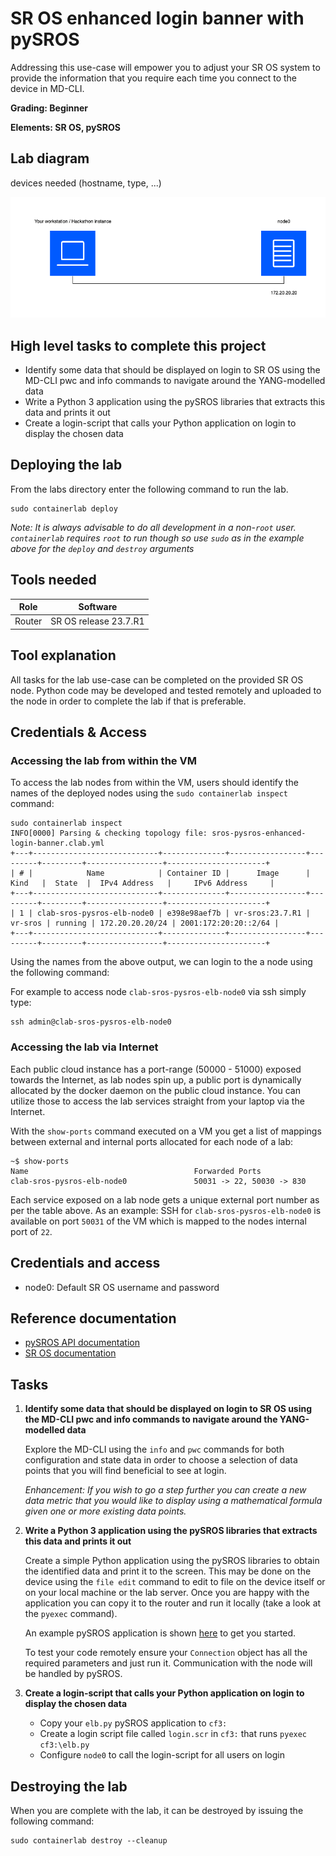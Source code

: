 # SR OS enhanced login banner with pySROS

Addressing this use-case will empower you to adjust your SR OS system to provide the
information that you require each time you connect to the device in MD-CLI.

**Grading: Beginner**

**Elements: SR OS, pySROS**

## Lab diagram

devices needed (hostname, type, ...)

![topo](./_images/sros-pysros-elb.png)

## High level tasks to complete this project

* Identify some data that should be displayed on login to SR OS using the MD-CLI pwc and info commands to navigate around the YANG-modelled data
* Write a Python 3 application using the pySROS libraries that extracts this data and prints it out
* Create a login-script that calls your Python application on login to display the chosen data

## Deploying the lab

From the labs directory enter the following command to run the lab.

```
sudo containerlab deploy
```

*Note: It is always advisable to do all development in a non-`root` user.  `containerlab` requires `root` to run though so use `sudo` as in the example above for the `deploy` and `destroy` arguments*

## Tools needed  

| Role | Software |
| --- | --- |
| Router | SR OS release 23.7.R1 |


## Tool explanation

All tasks for the lab use-case can be completed on the provided SR OS node.  Python code may be developed and tested remotely and uploaded to the node in order to complete the lab if that is preferable.


## Credentials & Access
### Accessing the lab from within the VM

To access the lab nodes from within the VM, users should identify the names of the deployed nodes using the `sudo containerlab inspect` command:

```
sudo containerlab inspect
INFO[0000] Parsing & checking topology file: sros-pysros-enhanced-login-banner.clab.yml 
+---+----------------------------+--------------+-----------------+---------+---------+-----------------+----------------------+
| # |            Name            | Container ID |      Image      |  Kind   |  State  |  IPv4 Address   |     IPv6 Address     |
+---+----------------------------+--------------+-----------------+---------+---------+-----------------+----------------------+
| 1 | clab-sros-pysros-elb-node0 | e398e98aef7b | vr-sros:23.7.R1 | vr-sros | running | 172.20.20.20/24 | 2001:172:20:20::2/64 |
+---+----------------------------+--------------+-----------------+---------+---------+-----------------+----------------------+
```
Using the names from the above output, we can login to the a node using the following command:

For example to access node `clab-sros-pysros-elb-node0` via ssh simply type:
```
ssh admin@clab-sros-pysros-elb-node0
```

### Accessing the lab via Internet

Each public cloud instance has a port-range (50000 - 51000) exposed towards the Internet, as lab nodes spin up, a public port is dynamically allocated by the docker daemon on the public cloud instance.
You can utilize those to access the lab services straight from your laptop via the Internet.

With the `show-ports` command executed on a VM you get a list of mappings between external and internal ports allocated for each node of a lab:

```
~$ show-ports
Name                                     Forwarded Ports
clab-sros-pysros-elb-node0               50031 -> 22, 50030 -> 830
```

Each service exposed on a lab node gets a unique external port number as per the table above. 
As an example: SSH for `clab-sros-pysros-elb-node0` is available on port `50031` of the VM which is mapped to the nodes internal port of `22`.

## Credentials and access

* node0: Default SR OS username and password


## Reference documentation

* [pySROS API documentation](https://network.developer.nokia.com/static/sr/learn/pysros/latest)
* [SR OS documentation](https://documentation.nokia.com/sr/)


## Tasks

1. **Identify some data that should be displayed on login to SR OS using the MD-CLI pwc and info commands to navigate around the YANG-modelled data**

    Explore the MD-CLI using the `info` and `pwc` commands for both configuration and state data in order to choose a selection of data points that you will find beneficial to see at login.

    *Enhancement: If you wish to go a step further you can create a new data metric that you would like to display using a mathematical formula given one or more existing data points.*
 
2. **Write a Python 3 application using the pySROS libraries that extracts this data and prints it out**
    
    Create a simple Python application using the pySROS libraries to obtain the identified data and print it to the screen.  This may be done on the device using the `file edit` command to edit to file on the device itself or on your local machine or the lab server.  Once you are happy with the application you can copy it to the router and run it locally (take a look at the `pyexec` command).

    An example pySROS application is shown [here](./example_solution/elb.py) to get you started.

    To test your code remotely ensure your `Connection` object has all the required parameters and just run it.  Communication with the node will be handled by pySROS.

3. **Create a login-script that calls your Python application on login to display the chosen data**

    * Copy your `elb.py` pySROS application to `cf3:`
    * Create a login script file called `login.scr` in `cf3:` that
      runs `pyexec cf3:\elb.py`
    * Configure `node0` to call the login-script for all users on login

## Destroying the lab

When you are complete with the lab, it can be destroyed by issuing the following command:

```
sudo containerlab destroy --cleanup
```

